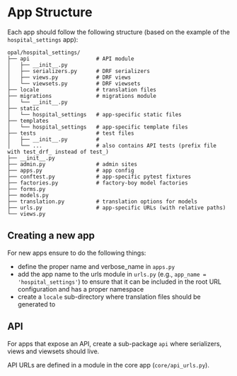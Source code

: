 # App Structure

Each app should follow the following structure (based on the example of the `hospital_settings` app):

```shell
opal/hospital_settings/
├── api                     # API module
│   ├── __init__.py
│   ├── serializers.py      # DRF serializers
│   ├── views.py            # DRF views
│   └── viewsets.py         # DRF viewsets
├── locale                  # translation files
├── migrations              # migrations module
│   └── __init__.py
├── static
│   └── hospital_settings   # app-specific static files
├── templates
│   └── hospital_settings   # app-specific template files
├── tests                   # test files
│   ├── __init__.py         # 
│   └── ...                 # also contains API tests (prefix file with test_drf_ instead of test_)
├── __init__.py
├── admin.py                # admin sites
├── apps.py                 # app config
├── conftest.py             # app-specific pytest fixtures
├── factories.py            # factory-boy model factories
├── forms.py
├── models.py
├── translation.py          # translation options for models
├── urls.py                 # app-specific URLs (with relative paths)
└── views.py
```

## Creating a new app

For new apps ensure to do the following things:

* define the proper name and verbose_name in `apps.py`
* add the app name to the urls module in `urls.py` (e.g., `app_name = 'hospital_settings'`) to ensure that it can be included in the root URL configuration and has a proper namespace
* create a `locale` sub-directory where translation files should be generated to

## API

For apps that expose an API, create a sub-package `api` where serializers, views and viewsets should live.

API URLs are defined in a module in the core app (`core/api_urls.py`).
